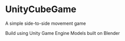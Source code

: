 # UnityCubeGame
A simple side-to-side movement game 

Build using Unity Game Engine
Models built on Blender
